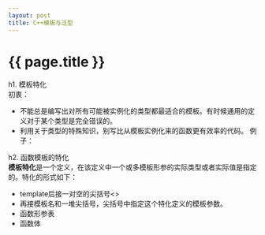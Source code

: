 ```yaml
---
layout: post
title: C++模板与泛型
---
```


{{ page.title }}
================
h1. 模板特化    
初衷：     
* 不能总是编写出对所有可能被实例化的类型都最适合的模板。有时候通用的定义对于某个类型是完全错误的。
* 利用关于类型的特殊知识，别写比从模板实例化来的函数更有效率的代码。
例子：     

h2. 函数模板的特化     
**模板特化**是一个定义，在该定义中一个或多模板形参的实际类型或者实际值是指定的。特化的形式如下：     
* template后接一对空的尖括号<>     
* 再接模板名和一堆尖括号，尖括号中指定这个特化定义的模板参数。
* 函数形参表
* 函数体
